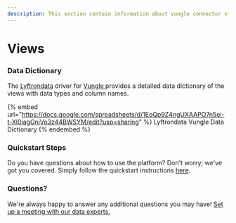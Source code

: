 ```yaml
---
description: This section contain information about vungle connector views information
---
```


# Views

### Data Dictionary

The [Lyftrondata](https://www.lyftrondata.com/) driver for [Vungle](https://www.lyftrondata.com/integration/Vungle/)[ ](https://www.lyftrondata.com/integration/vungle/)provides a detailed data dictionary of the views with data types and column names.

{% embed url="https://docs.google.com/spreadsheets/d/1EoQp9Z4ngUXAAPO7n5ei-t-Xl0iagGniVo3z44BWSYM/edit?usp=sharing" %}
Lyftrondata Vungle Data Dictionary
{% endembed %}

### Quickstart Steps

Do you have questions about how to use the platform? Don't worry; we've got you covered. Simply follow the quickstart instructions [here](../../../../quickstart-steps.md).

### Questions? <a href="#questions" id="questions"></a>

We're always happy to answer any additional questions you may have! [Set up a meeting with our data experts.](https://www.lyftrondata.com/book-a-meeting/)


